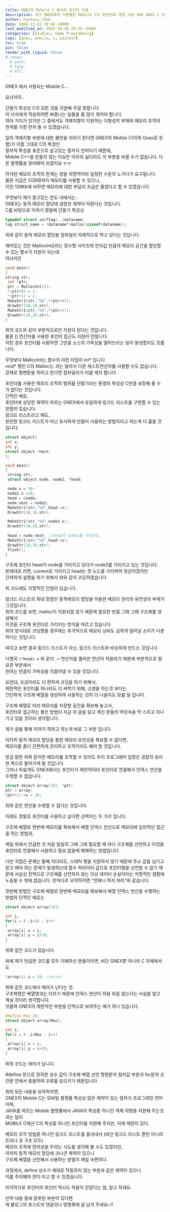 ```yaml
---
title: GNEX의 Mobile C 에서의 포인터 사용
description: 과거 GNEX에서 사용했던 Mobile C의 포인터에 대한 사용 예와 ANSI C 포인터와의 비교
author: hyeonsu-choe
date: 2004-12-22 19:46 +0900
last_modified_at: 2025-10-26 20:35 +0900
categories: [Studies, Game Programming]
tags: [gnex, mobile, c, pointer]
toc: true
pin: false
render_with_liquid: false
# image:
  # path: 
  # lqip: 
  # alt: 
---
```


GNEX 에서 사용되는 Mobile C...

요녀석이.. 

단말기 특성상 C의 모든 것을 지원해 주질 못합니다.  
이 녀석에게 적응하려면 짜증나는 일들을 좀 많이 겪어야 합니다.  
여러 가지가 있지만 그 중에서도 객체지향이 지원하는 다형성의 부재와 메모리 조작의 한계를 가장 먼저 들 수 있겠습니다.  


앞의 객체지향 부분에 대한 불만을 이야기 한다면 GNEX의 Moblie C(이하 Gnex로 칭함)가 이름 그대로 C의 특성인  
절차적 특성을 표준으로 삼고있는 절차식 언어이기 때문에,  
Moblie C++을 만들지 않는 이상은 아무리 싫더라도 이 부분을 바꿀 수가 없습니다. 
다른 플랫폼을 찾아봐야 되겠지요 ㅠㅠ  

하지만 메모리 조작의 한계는 정말 치명적이라 일정한 수준의 노가다가 요구됩니다.  
물론 지금은 512KB까지 메모리를 사용할 수 있으니,  
이전 128Kb에 비하면 메모리에 대한 부담이 조금은 줄었다고 할 수 있겠습니다.  


무엇보다 제가 알고있는 한도 내에서는..  
GNEX는 동적 메모리 할당에 굉장한 제약이 따른다는 것입니다.  
C를 바탕으로 이야기 했을때 단말기 특성상  

```c
typedef struct selftag{..}dataname;
tag struct_name = (dataname*)malloc(sizeof(dataname));
```
위와 같이 동적 메모리 할당을  컴파일러 자체적으로 막고 있다는 것입니다.   

재미있는 것은 MallocInt()라는 정수형 사이즈에 인자값 만큼의 메모리 공간을 할당할 수 있는 함수가 지원이 되는데  
이녀석은

```c
void main()
{
string str;
 int *ptr;
 ptr = MallocInt(2);
 *(ptr+0) = 1;
 *(ptr+1) = 2; 
 MakeStr1(str,"%d",*(ptr+0));
 DrawStr(10,10,str);
 MakeStr1(str,"%d",*(ptr+1));
 DrawStr(10,20,str);
}
```

위의 코드와 같이 부분적으로만 지원이 된다는 것입니다.  
물론 [] 연산자를 사용한 포인터 접근도 지원이 안됩니다.  
이런 경우 포인터를 사용하면 그만큼 소스의 가독성을 떨어뜨리는 일이 발생할지도 모릅니다.  


무엇보다 MallocInt(); 함수의 리턴 타입이 int* 입니다.  
void* 형인 C의 Malloc(); 과는 달라서 다른 캐스트연산자를 사용할 수도 없습니다.  
강제로 형변환을 하려고 한다면 컴파일러가 이를 제지 합니다.  


포인터를 사용한 메모리 조작의 범위를 단말기라는 환경의 특성상 C만큼 보장해 줄 수가 없다는 것입니다.  
단적인 예로,  
포인터에 상당한 제약이 따르는 GNEX에서 유일하게 링크드 리스트를 구현할 수 있는 방법이 있습니다.  
링크드 리스트라고 해도,  
완전한 링크드 리스트가 아닌 유사하게 만들어 사용하는 방법이라고 하는게 더 옳을 것입니다.  

```c
struct object{
int x;
int y;
struct object *next;
};

void main()
{ 
 string str;
 struct object node, node2, *head;

 node.x = 10;
 node2.x =20;
 head = &node;
 node.next = node2;
 MakeStr1(str,"%d",head->x);
 DrawStr(10,10,str);

 MakeStr1(str,"%d",node2.x);
 DrawStr(10,20,str);
  
 head = node.next; //head가 node2를 가리킨다.
 MakeStr1(str,"%d",head->x);
 DrawStr(10,30,str);
 Flush();
}
```

구조체 포인터 head가 node를 가리키고 있다가 node2를 가리키고 있는 것입니다.  
본래대로 라면, current로 가리키고 head는 첫 노드를 가리켜야 정상이겠지만  
간략하게 설명을 하기 위해서 위와 같이 코딩하였습니다.  


위 코드에도 치명적인 단점이 있습니다.  

링크드 리스트의 최대 장점인 동적메모리 할당을 이용한 메모리 관리의 유연성의 부재가 그것입니다.  
위의 코드를 보면, malloc이 지원되질 않기 때문에 필요한 만큼 그때 그때 구조체를 생성해서  
이것을 구조체 포인터로 가리키는 방식을 따르고 있습니다.  
위의 방식대로 코딩했을 경우에는 추가적으로 메모리 낭비도 심하게 일어날 소지가 다분하다는 것입니다.  

따지고 보면 결국 링크드 리스트가 아닌, 링크드 리스트와 비슷하게 만드는 것입니다.  


다행히 `(*head).x` 와 같이 `->` 연산자를 풀어쓴 연산이 허용되기 때문에 부분적으로 필요한 부분에서  
원하는 만큼의 가독성을 이끌어낼 수 있을 것입니다.  

요컨대, 조금이라도 더 편하게 코딩을 하기 위해서,  
제한적인 포인터를 하나라도 더 써먹기 위해, 고생을 하는것 보다는  
간단하게 구조체 배열을 생성하여 사용하는 것이 더 나을지도 모를 일 입니다.  


구조체 배열로 미리 메모리를 저장할 공간을 확보해 놓고서,  
포인터로 접근하는 좋은 방법이 지금 이 글을 읽고 계신 분들의 머릿속을 막 스치고 지나가고 있을 것이라 생각합니다.  

제가 글을 통해 이야기 하려고 하는게 바로 그 부분 입니다.  


어차피 동적 메모리 할당을 통한 메모리 유연성을 확보할 수 없다면,  
메모리를 좀더 간편하게 관리하고 조작이라도 해야 할 것입니다.  


방금 말한 위와 같이만 메모리를 조작할 수 있어도 우리 프로그래머 입장은 굉장히 유리한 쪽으로 돌아가게 될 것입니다.  
그러나 아쉽게도 GNEX에서는 포인터가 제한적이라 포인터로 연결해서 인덱스 연산을 수행할 수 없습니다.  

```c
struct object array[10], *ptr;
ptr = array;
(ptr+1)->x = 10;
```
위와 같은 연산을 수행할 수 없다는 것입니다.

이래도 정말로 포인터를 사용하고 싶다면 선택지는 두 가지 입니다.

구조체 배열로 한번에 메모리를 확보해서
배열 인덱스 연산으로 메모리에 임의적인 접근을 하는 방법과,

제일 위에서 언급한 것 처럼 일일히 그때 그때 필요할 때 마다 구조체를 선언하고
이것을 포인터로 연결해서 사용하고 필요 없을때 해제하는 방법입니다.

다만 귀찮은 문제는 둘째 치더라도, 
스태틱 형을 지원하지 않기 때문에 주소 값을 넘기고 받고 해야 하는 문제가 발생하는데 
함수 파라미터 값으로 포인터형을 선언할 수 없기 때문에 사실상 전역으로 구조체를 선언하지 않는 이상 
데이터 손실이라는 치명적인 결함에 노출될 수 밖에 없습니다. 
한마디로 요약하자면 "안돼니 하지 마라"와 같습니다. 


첫번째 방법인 구조체 배열로 한번에 메모리를 확보해서 배열 인덱스 연산을 수행하는 방법의 단적인 예로는

```c
struct object array[10];

int i;
for(i = 0 ;i<10 ; i++)
{
 array[i].x = i;
 array[i].y = i+10;
}
```
위와 같은 코드가 있습니다.

위에 제가 언급한 코드를 모두 이해하신 분들이라면,
비단 GNEX뿐 아니라 C 자체에서도

```c
(array+1).x = 10; //error
```

위와 같은 코드에서 에러가 난다는 것.  
구조체명은 배열명과는 다르기 때문에 인덱스 연산이 허용 되질 않는다는 사실을 알고 계실 것이라 생각합니다.  
덧붙여 GNEX의 제한적인 부분을 단적으로 보여주는 예가 하나 있습니다.  

```c
#define Max 10;
struct object array[Max];

int i;
for(i = 0 ;i<Max ; i++)
{
 array[i].x = i;
 array[i].y = i+10;
}
```

위의 코드는 에러가 납니다.

#define 문으로 정의한 상수 값이 구조체 배열 선언 명령문의 첨자값 부분과 for문의 조건문 안에서 충돌하여 오류를 일으키기 때문입니다.

위의 모든 내용을 요약하자면,  
GNEX의 Mobile C는 모바일 플랫폼 특성상  많은 제약이 있는 절차식 프로그래밍 언어이며,  
JAVA를 따르는 Mobile 플랫폼에서 JAVA의 특성중 하나인 객체 지향을 지원해 주는것과는 달리  
MOBILE C에선 C의 특성중 하나인 포인터를 지원해 주지만, 이에 제한이 있다.

메모리 조작 방법중 하나인 링크드 리스트를 흉내내서 (비단 링크드 리스트 뿐만 아니라 트리나 큐 구조 모두)  
메모리 조작에 편의성을 두려는 시도를 생각해 볼 수도 있겠지만,  
어차피 동적 메모리 할당에 크나큰 제약이 있으니  
구조체 배열을 선언해서 사용하는 방법이 제일 속편하다.  

과정에서, define 상수가 제대로 작동하지 않는 부분과 같은 제약이 있으니  
이를 주의해야 한다 라고 할 수 있겠습니다.  

마지막으로 포인터의 포인터 역시도 허용이 안된다는 점, 참고 하세요.

만약 내용 중에 잘못된 부분이 있다면  
제 블로그의 포스트의 댓글이나 방명록에 글 남겨 주세요~!!